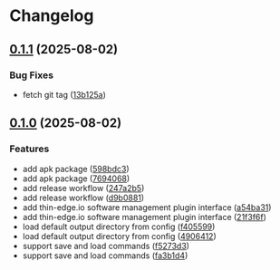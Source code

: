 # Changelog

## [0.1.1](https://github.com/reubenmiller/tedge-oscar/compare/v0.1.0...v0.1.1) (2025-08-02)


### Bug Fixes

* fetch git tag ([13b125a](https://github.com/reubenmiller/tedge-oscar/commit/13b125a556295767cab7ac2a5b2f1305faf837fc))

## [0.1.0](https://github.com/reubenmiller/tedge-oscar/compare/v0.0.6...v0.1.0) (2025-08-02)


### Features

* add apk package ([598bdc3](https://github.com/reubenmiller/tedge-oscar/commit/598bdc3bce7adb5d020b8a390e1888279e069aa0))
* add apk package ([7694068](https://github.com/reubenmiller/tedge-oscar/commit/769406809f79402fe60992a41a5eb1b482af4eef))
* add release workflow ([247a2b5](https://github.com/reubenmiller/tedge-oscar/commit/247a2b545f144a9312b8df8bc26f14076edd7ee7))
* add release workflow ([d9b0881](https://github.com/reubenmiller/tedge-oscar/commit/d9b0881d38e5298f51050796a7c913da59213699))
* add thin-edge.io software management plugin interface ([a54ba31](https://github.com/reubenmiller/tedge-oscar/commit/a54ba313cd90aafefbf36d07f04ea93a3fa9b93c))
* add thin-edge.io software management plugin interface ([21f3f6f](https://github.com/reubenmiller/tedge-oscar/commit/21f3f6f3d80c1972a3ae41f61c6747d39c970f7f))
* load default output directory from config ([f405599](https://github.com/reubenmiller/tedge-oscar/commit/f4055990c54b92e8098d1b1b070ff90febba36d6))
* load default output directory from config ([4906412](https://github.com/reubenmiller/tedge-oscar/commit/4906412c4906303de91ed5d98378e61f9e69d932))
* support save and load commands ([f5273d3](https://github.com/reubenmiller/tedge-oscar/commit/f5273d35f1a25c2d2788aa270ea6c978480cce8a))
* support save and load commands ([fa3b1d4](https://github.com/reubenmiller/tedge-oscar/commit/fa3b1d490660b1a2147f717e4960e2eb92254ceb))
